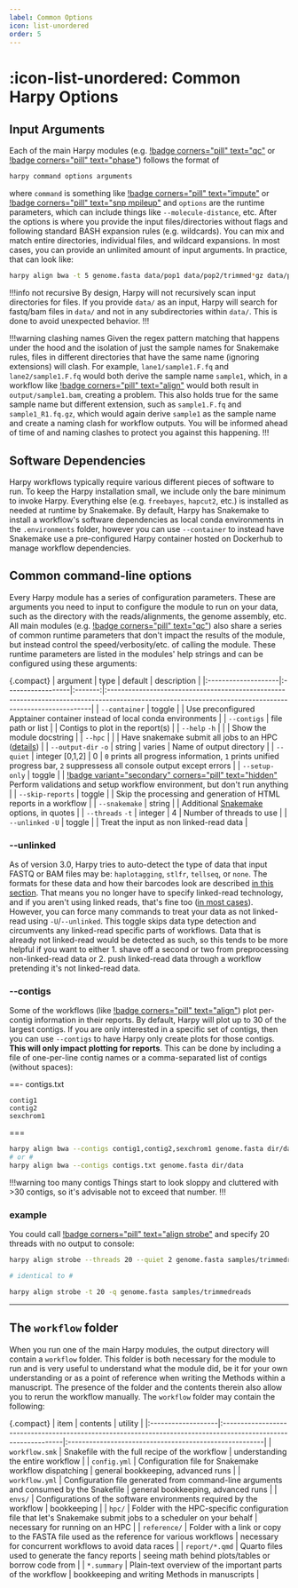 ```yaml
---
label: Common Options
icon: list-unordered
order: 5
---
```


# :icon-list-unordered: Common Harpy Options
## Input Arguments
Each of the main Harpy modules (e.g. [!badge corners="pill" text="qc"](/Workflows/qc.md) or [!badge corners="pill" text="phase"](/Workflows/phase.md)) follows the format of
```bash
harpy command options arguments
```
where `command` is something like [!badge corners="pill" text="impute"](/Workflows/impute.md) or [!badge corners="pill" text="snp mpileup"](/Workflows/snp.md) and `options` are the runtime parameters,
which can include things like `--molecule-distance`, etc. After the options
is where you provide the input files/directories without flags and following standard BASH expansion
rules (e.g. wildcards). You can mix and match entire directories, individual files, and wildcard expansions.
In most cases, you can provide an unlimited amount of input arguments. In practice, that can look like:
```bash
harpy align bwa -t 5 genome.fasta data/pop1 data/pop2/trimmed*gz data/pop3/sample{1,2}* data/pop4/sample{2..5}*gz 
```
!!!info not recursive
By design, Harpy will not recursively scan input directories for files. If you provide `data/` as an input,
Harpy will search for fastq/bam files in `data/` and not in any subdirectories within `data/`. This is done
to avoid unexpected behavior.
!!!

!!!warning clashing names
Given the regex pattern matching that happens under the hood and the isolation of just the sample names for Snakemake rules,
files in different directories that have the same name (ignoring extensions) will clash. For example, `lane1/sample1.F.fq`
and `lane2/sample1.F.fq` would both derive the sample name `sample1`, which, in a workflow like [!badge corners="pill" text="align"](/Workflows/Align/Align.md)
would both result in `output/sample1.bam`, creating a problem. This also holds true for the same sample name but different extension, such
as `sample1.F.fq` and `sample1_R1.fq.gz`, which would again derive `sample1` as the sample name and create a naming clash for workflow outputs.
You will be informed ahead of time of and naming clashes to protect you against this happening. 
!!!

## Software Dependencies
Harpy workflows typically require various different pieces of software to run. To
keep the Harpy installation small, we include only the bare minimum to invoke Harpy.
Everything else (e.g. `freebayes`, `hapcut2`, etc.) is installed as needed at runtime by Snakemake.
By default, Harpy has Snakemake to install a workflow's software dependencies as local conda environments
in the `.environments` folder, however you can use `--container` to instead have Snakemake use a pre-configured
Harpy container hosted on Dockerhub to manage workflow dependencies.

## Common command-line options
Every Harpy module has a series of configuration parameters. These are arguments you need to input
to configure the module to run on your data, such as the directory with the reads/alignments,
the genome assembly, etc. All main modules (e.g. [!badge corners="pill" text="qc"](/Workflows/qc.md)) also share a series of common runtime
parameters that don't impact the results of the module, but instead control the speed/verbosity/etc.
of calling the module. These runtime parameters are listed in the modules' help strings and can be 
configured using these arguments:

{.compact}
| argument            | type              | default | description                                                                                                                                            |
|:--------------------|:------------------|:-------:|:-------------------------------------------------------------------------------------------------------------------------------------------------------|
| `--container`       | toggle            |         | Use preconfigured Apptainer container instead of local conda environments                                                                            |
| `--contigs`         | file path or list |         | Contigs to plot in the report(s)                                                                                                                       |
| `--help` `-h`       |                   |         | Show the module docstring                                                                                                                              |
| `--hpc`             |                   |         | Have snakemake submit all jobs to an HPC ([details](Resources/hpc.md))                                                                                 |
| `--output-dir` `-o` | string            | varies  | Name of output directory                                                                                                                               |
| `--quiet`           | integer [0,1,2]   |    0    | `0` prints all progress information, `1` prints unified progress bar, `2` suppressess all console output except errors                                 |
| `--setup-only`      | toggle            |         | [!badge variant="secondary" corners="pill" text="hidden"](/Workflows/qc.md) Perform validations and setup workflow environment, but don't run anything |
| `--skip-reports`    | toggle            |         | Skip the processing and generation of HTML reports in a workflow                                                                                       |
| `--snakemake`       | string            |         | Additional [Snakemake](Resources/snakemake#adding-snakemake-parameters) options, in quotes                                                             |
| `--threads` `-t`    | integer           |    4    | Number of threads to use                                                                                                                               |
| `--unlinked` `-U`   | toggle            |         | Treat the input as non linked-read data                                                                                                                |

### --unlinked
As of version 3.0, Harpy tries to auto-detect the type of data that input FASTQ or BAM files may be: `haplotagging`, `stlfr`, `tellseq`, or `none`.
The formats for these data and how their barcodes look are described [in this section](linked_read_data.md#linked-read-data-types). That means
you no longer have to specify linked-read technology, and if you aren't using linked reads, that's fine too ([in most cases](Guides/wgs_data.md)). 
However, you can force many commands to treat your data as not linked-read using `-U`/`--unlinked`. This toggle skips data type detection
and circumvents any linked-read specific parts of workflows. Data that is already not linked-read would be detected as such, so this
tends to be more helpful if you want to either 1. shave off a second or two from preprocessing non-linked-read data or 2. push linked-read
data through a workflow pretending it's not linked-read data.

### --contigs
Some of the workflows (like [!badge corners="pill" text="align"](/Workflows/Align/Align.md)) plot per-contig information in their reports.
By default, Harpy will plot up to 30 of the largest contigs. If you are only interested in a specific set of contigs, then you can use `--contigs`
to have Harpy only create plots for those contigs. **This will only impact plotting for reports**. This can be done by including a file of one-per-line contig names or a comma-separated
list of contigs (without spaces):

==- contigs.txt
```
contig1
contig2
sexchrom1
```
===
```bash
harpy align bwa --contigs contig1,contig2,sexchrom1 genome.fasta dir/data
# or #
harpy align bwa --contigs contigs.txt genome.fasta dir/data
```
!!!warning too many contigs
Things start to look sloppy and cluttered with >30 contigs, so it's advisable not to
exceed that number.
!!!

### example
You could call [!badge corners="pill" text="align strobe"](/Workflows/Align/strobe.md) and specify 20 threads with no output to console:

```bash
harpy align strobe --threads 20 --quiet 2 genome.fasta samples/trimmedreads

# identical to #

harpy align strobe -t 20 -q genome.fasta samples/trimmedreads
```
---

## The `workflow` folder
When you run one of the main Harpy modules, the output directory will contain a `workflow` folder. This folder is
both necessary for the module to run and is very useful to understand what the module did, be it for your own
understanding or as a point of reference when writing the Methods within a manuscript. The presence of the folder
and the contents therein also allow you to rerun the workflow manually. The `workflow` folder may contain the following:

{.compact}
| item               | contents                                                                                                       | utility                                                |
|:-------------------|:---------------------------------------------------------------------------------------------------------------|:-------------------------------------------------------|
| `workflow.smk`            | Snakefile with the full recipe of the workflow                                                                 | understanding the entire workflow                      |
| `config.yml`       | Configuration file for Snakemake workflow dispatching                                                          | general bookkeeping, advanced runs                     |
| `workflow.yml` | Configuration file generated from command-line arguments and consumed by the Snakefile                         | general bookkeeping, advanced runs                     |
| `envs/`            | Configurations of the software environments required by the workflow                                           | bookkeeping                                            |
| `hpc/`             | Folder with the HPC-specific configuration file that let's Snakemake submit jobs to a scheduler on your behalf | necessary for running on an HPC                        |
| `reference/`       | Folder with a link or copy to the FASTA file used as the reference for various workflows                       | necessary for concurrent workflows to avoid data races |
| `report/*.qmd`     | Quarto files used to generate the fancy reports                                                                | seeing math behind plots/tables or borrow code from    |
| `*.summary`        | Plain-text overview of the important parts of the workflow                                                     | bookkeeping and writing Methods in manuscripts         |
